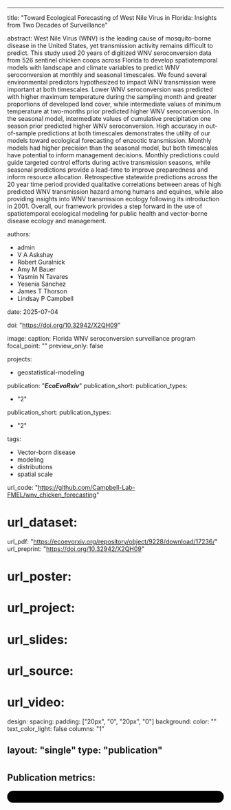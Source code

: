 
---
title: "Toward Ecological Forecasting of West Nile Virus in Florida: Insights from Two Decades of Surveillance"

abstract: West Nile Virus (WNV) is the leading cause of mosquito-borne disease in the United States, yet transmission activity remains difficult to predict. This study used 20 years of digitized WNV seroconversion data from 526 sentinel chicken coops across Florida to develop spatiotemporal models with landscape and climate variables to predict WNV seroconversion at monthly and seasonal timescales. We found several environmental predictors hypothesized to impact WNV transmission were important at both timescales. Lower WNV seroconversion was predicted with higher maximum temperature during the sampling month and greater proportions of developed land cover, while intermediate values of minimum temperature at two-months prior predicted higher WNV seroconversion. In the seasonal model, intermediate values of cumulative precipitation one season prior predicted higher WNV seroconversion. High accuracy in out-of-sample predictions at both timescales demonstrates the utility of our models toward ecological forecasting of enzootic transmission. Monthly models had higher precision than the seasonal model, but both timescales have potential to inform management decisions. Monthly predictions could guide targeted control efforts during active transmission seasons, while seasonal predictions provide a lead-time to improve preparedness and inform resource allocation. Retrospective statewide predictions across the 20 year time period provided qualitative correlations between areas of high predicted WNV transmission hazard among humans and equines, while also providing insights into WNV transmission ecology following its introduction in 2001. Overall, our framework provides a step forward in the use of spatiotemporal ecological modeling for public health and vector-borne disease ecology and management.

authors:
- admin
- V A Askshay
- Robert Guralnick
- Amy M Bauer
- Yasmin N Tavares
- Yesenia Sánchez
- James T Thorson
- Lindsay P Campbell

date: 2025-07-04

doi: "https://doi.org/10.32942/X2QH09"

image:
  caption: Florida WNV seroconversion surveillance program
  focal_point: ""
  preview_only: false

projects:
- geostatistical-modeling

publication: "***EcoEvoRxiv***"
publication_short:
publication_types:
- "2"

publication_short:
publication_types:
- "2"

tags:
- Vector-born disease
- modeling
- distributions
- spatial scale

url_code: "https://github.com/Campbell-Lab-FMEL/wnv_chicken_forecasting"
# url_dataset: 
url_pdf: "https://ecoevorxiv.org/repository/object/9228/download/17236/"
url_preprint: "https://doi.org/10.32942/X2QH09"
# url_poster:
# url_project:
# url_slides:
# url_source:
# url_video:

design:
  spacing:
    padding: ["20px", "0", "20px", "0"]
  background:
    color: ""
    text_color_light: false
  columns: "1"

layout: "single"
type: "publication"
---
#
## Publication metrics:
<html>
  <style>
    section {
        background: black;
        color: white;
        border-radius: 1em;
        padding: 1em;
        left: 50% }
    #inner {
        display: inline-block;
        display: flex;
        align-items: center;
        justify-content: center }
  </style>
  <section>
    <div id="inner">
      <script type='text/javascript' src='https://d1bxh8uas1mnw7.cloudfront.net/assets/embed.js'></script>
        <span style="float:left"; 
          class="__dimensions_badge_embed__" 
          data-doi="10.32942/X2QH09" 
          data-hide-zero-citations="true" 
          data-legend="always">
        </span>
      <script async src="https://badge.dimensions.ai/badge.js" charset="utf-8"></script>
        <div  style="float:right"; 
          data-link-target="_blank" 
          data-badge-details="right" 
          data-badge-type="medium-donut"
          data-doi="10.32942/X2QH09"   
          data-condensed="true" 
          data-hide-no-mentions="true" 
          class="altmetric-embed">
        </div>
  </section>
